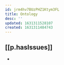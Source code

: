 ```yaml
---
id: jrm4hv7BUzPHZ1Ktym3FL
title: Ontology
desc: ''
updated: 1631311528107
created: 1631311484743
---
```


## [[p.hasIssues]]

- 
